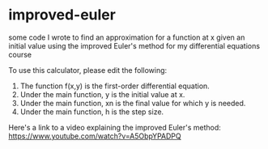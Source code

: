 # improved-euler
some code I wrote to find an approximation for a function at x given an initial value using the improved Euler's method for my differential equations course

To use this calculator, please edit the following:
1) The function f(x,y) is the first-order differential equation.
2) Under the main function, y is the initial value at x.
3) Under the main function, xn is the final value for which y is needed.
4) Under the main function, h is the step size.

Here's a link to a video explaining the improved Euler's method: https://www.youtube.com/watch?v=A5ObpYPADPQ
